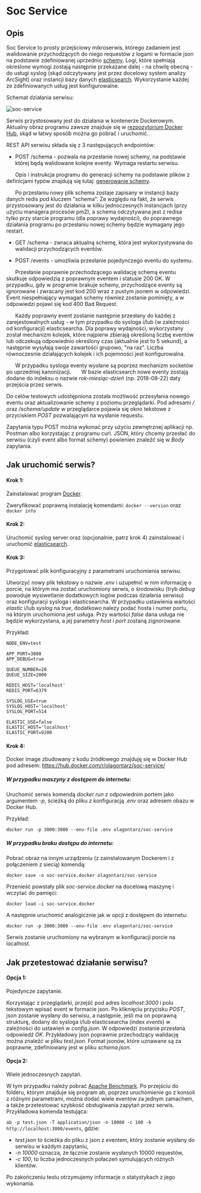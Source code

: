 # Soc Service

## Opis

Soc Service to prosty przejściowy mikroserwis, którego zadaniem jest walidowanie przychodzących do niego requestów z logami w formacie json na podstawie zdefiniowanej uprzednio [schemy](https://json-schema.org/). 
Logi, które spełniają określone wymogi zostają następnie przekazane dalej - na chwilę obecną - do usługi syslog (skąd odczytywany jest przez docelowy system analizy ArcSight) oraz instancji bazy danych [elasticsearch](https://www.elastic.co/). Wykorzystanie każdej ze zdefiniowanych usług jest konfigurowalne. 

Schemat działania serwisu:

![soc-service](https://i.ibb.co/M8XCmw8/soc-service.jpg)

Serwis przystosowany jest do działania w kontenerze Dockerowym. Aktualny obraz programu zawsze znajduje się w [rezpozytorium Docker Hub](https://hub.docker.com/u/olagontarz/), skąd w łatwy sposób można go pobrać i uruchomić. 



REST API serwisu składa się z 3 następujących endpointów:

- POST /schema - pozwala na przesłanie nowej schemy, na podstawie której będą walidowane kolejne eventy. Wymaga restartu serwisu. 

&nbsp;&nbsp;&nbsp;&nbsp;&nbsp;&nbsp;Opis i instrukcja programu do generacji schemy na podstawie plików z definicjami typów znajdują się tutaj: [generowanie schemy](https://github.com/olagontarz/schema-generator). 

&nbsp;&nbsp;&nbsp;&nbsp;&nbsp;&nbsp;Po przesłaniu nowy plik schema zostaje zapisany w instancji bazy danych redis pod kluczem "schema". Ze względu na fakt, że serwis przystosowany jest do działania w kilku jednoczesnych instancjach (przy użyciu managera procesów pm2), a schema odczytywana jest z redisa tylko przy starcie programu (dla poprawy wydajności), do poprawnego działania programu po przesłaniu nowej schemy będzie wymagany jego restart.


- GET /schema - zwraca aktualną schemę, która jest wykorzystywana do walidacji przychodzących eventów.


- POST /events - umożliwia przesłanie pojedynczego eventu do systemu.

&nbsp;&nbsp;&nbsp;&nbsp;&nbsp;&nbsp;Przesłanie poprawnie przechodzącego walidację schemą eventu skutkuje odpowiedzią z poprawnym eventem i statusie 200 OK. W przypadku, gdy w programie brakuje schemy, przychodzące eventy są ignorowane i zwracany jest kod 200 wraz z pustym jsonem w odpowiedzi. Event niespełniający wymagań schemy również zostanie pominięty, a w odpowiedzi pojawi się kod 400 Bad Request.

&nbsp;&nbsp;&nbsp;&nbsp;&nbsp;&nbsp;Każdy poprawny event zostanie następnie przesłany do każdej z zarejestowalnych usług - w tym przypadku do sysloga i/lub (w zależności od konfiguracji) elasticsearcha. Dla poprawy wydajności, wykorzystany został mechanizm kolejek, które najpierw zbierają określoną liczbę eventów lub odczekują odpowiednio określony czas (aktualnie jest to 5 sekund), a następnie wysyłają swoje zawartości grupowo, "na raz". Liczba równoczesnie działających kolejek i ich pojemności jest konfigurowalna. 

&nbsp;&nbsp;&nbsp;&nbsp;&nbsp;&nbsp;W przypadku sysloga eventy wysłane są poprzez mechanizm socketów po uprzedniej kanonizacji. 
&nbsp;&nbsp;&nbsp;&nbsp;&nbsp;&nbsp;W bazie elasticsearch nowe eventy zostają dodane do indeksu o nazwie *rok-miesiąc-dzień* (np. 2018-08-22) daty przejścia przez serwis.



Do celów testowych udostępniona została możliwość przesyłania nowego eventu oraz aktualizowanie schemy z poziomu przeglądarki. Pod adresami */* oraz */schema/update* w przeglądarce pojawia się okno tekstowe z przyciskiem *POST* pozwalającym na wysłanie requestu.






Zapytania typu POST można wykonać przy użyciu zewnętrznej aplikacji np. Postman albo korzystając z programu curl. JSON, który chcemy przesłać do serwisu (czyli event albo format schemy) powienien znaleźć się w *Body* zapytania.



## Jak uruchomić serwis?

#### Krok 1:
Zainstalować program [Docker](https://docs.docker.com/install/).

Zweryfikować poprawną instalację komendami:
```docker --version```
oraz
```docker info```


#### Krok 2:
Uruchomić syslog server oraz (opcjonalnie, patrz krok 4) zainstalować i uruchomić [elasticsearch](https://www.elastic.co/downloads/elasticsearch).



#### Krok 3:

Przygotować plik konfiguracyjny z parametrami uruchomienia serwisu.

Utworzyć nowy plik tekstowy o nazwie *.env* i uzupełnić w nim informację o porcie, na którym ma zostać uruchomiony serwis, o środowisku (tryb *debug* powoduje wysiwetlanie dodatkowych logów podczas działania serwisu) oraz konfiguracji sysloga i elasticsearcha. W przypadku ustawienia wartości *elastic* i/lub *syslog* na *true*, dodatkowo należy podać hosta i numer portu, na którym uruchomiona jest usługa. Przy wartości *false* dana usługa nie będzie wykorzystana, a jej parametry *host* i *port* zostaną zignorowane. 

Przykład:
```
NODE_ENV=test

APP_PORT=3000
APP_DEBUG=true

QUEUE_NUMBER=20
QUEUE_SIZE=2000

REDIS_HOST='localhost'
REDIS_PORT=6379

SYSLOG_USE=true
SYSLOG_HOST='localhost'
SYSLOG_PORT=514

ELASTIC_USE=false
ELASTIC_HOST='localhost'
ELASTIC_PORT=9200
```


#### Krok 4:

Docker image zbudowany z kodu źródłowego znajduję się w Docker Hub pod adresem: https://hub.docker.com/r/olagontarz/soc-service/

##### W przypadku maszyny z dostępem do internetu:

Uruchomić serwis komendą *docker run* z odpowiednim portem jako argumentem *-p*, ścieżką do pliku z konfiguracją *.env* oraz adresem obazu w Docker Hub.

Przykład:
```
docker run -p 3000:3000 --env-file .env olagontarz/soc-service
```


##### W przypadku braku dostępu do internetu:

Pobrać obraz na innym urządzeniu (z zainstalowanym Dockerem i z połączeniem z siecią) komendą:
```
docker save -o soc-service.docker olagontarz/soc-service
```
Przenieść powstały plik *soc-service.docker* na docelową maszynę i wczytać do pamięci:
```
docker load -i soc-service.docker
```
A następnie uruchomić analogicznie jak w opcji z dostępem do internetu:
```
docker run -p 3000:3000 --env-file .env olagontarz/soc-service
```
Serwis zostanie uruchomiony na wybranym w konfiguracji porcie na localhost.



## Jak przetestować działanie serwisu?

#### Opcja 1:
Pojedyncze zapytanie.


Korzystając z przeglądarki, przejść pod adres *localhost:3000* i polu tekstowym wpisać event w formacie json. Po kliknięciu przycisku *POST*, json zostanie wysłany do serwisu, a następnie, jeśli ma on poprawną strukturę, dodany do sysloga i/lub elasticsearcha (index *events*) w zależności do ustawień w *config.json*. W odpowiedzi zostanie przesłana odpowiedź *OK*. Przykładowy json poprawnie przechodzący walidację można znaleźć w pliku *test.json*. Format jsonów, które uznawane są za poprawne, zdefiniowany jest w pliku *schema.json*.



#### Opcja 2:
Wiele jednoczesnych zapytań.


W tym przypadku należy pobrać [Apache Benchmark](http://httpd.apache.org/docs/current/programs/ab.html). Po przejściu do folderu, którym znajduje się program ab, poprzez uruchomienie go z konsoli z różnymi parametrami, można dodać wiele eventów za jednym zamachem, a także przetestować szybkość obsługiwania zapytań przez serwis. Przykładowa komenda testująca:


```ab -p test.json -T application/json -n 10000 -c 100 -k http://localhost:3000/events```, gdzie: 
- *test.json* to ścieżka do pliku z json z eventem, który zostanie wysłany do serwisu w każdym zapytaniu,
- *-n 10000* oznacza, że łącznie zostanie wysłanych 10000 requestów,
- *-c 100*, to liczba jednoczesnych połaczeń symulujących różnych klientów.

Po zakończeniu testu otrzymujemy informacje o statystykach z jego wykonania.

